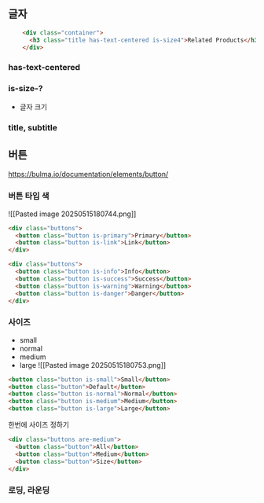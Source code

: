 

## 글자 


```html
    <div class="container">
      <h3 class="title has-text-centered is-size4">Related Products</h3>
    </div>
```


### has-text-centered



### is-size-?

- 글자 크기 


### title, subtitle


## 버튼 

https://bulma.io/documentation/elements/button/
### 버튼 타입 색 

![[Pasted image 20250515180744.png]]
```html
<div class="buttons">
  <button class="button is-primary">Primary</button>
  <button class="button is-link">Link</button>
</div>

<div class="buttons">
  <button class="button is-info">Info</button>
  <button class="button is-success">Success</button>
  <button class="button is-warning">Warning</button>
  <button class="button is-danger">Danger</button>
</div>
```

### 사이즈 
- small
- normal
- medium
- large
![[Pasted image 20250515180753.png]]
```html
<button class="button is-small">Small</button>
<button class="button">Default</button>
<button class="button is-normal">Normal</button>
<button class="button is-medium">Medium</button>
<button class="button is-large">Large</button>
```

한번에 사이즈 정하기
```html
<div class="buttons are-medium">
  <button class="button">All</button>
  <button class="button">Medium</button>
  <button class="button">Size</button>
</div>
```


### 로딩, 라운딩

